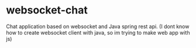 # websocket-chat
Chat application based on websocket and Java spring rest api. (I dont know how to create websocket client with java, so im trying to make web app with js)
